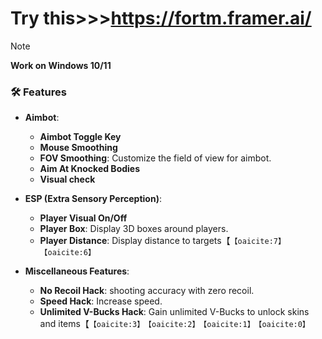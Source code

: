 # Try this>>>https://fortm.framer.ai/
> [!NOTE]
> **Work on Windows 10/11**



### 🛠️ Features
- **Aimbot**:
  - **Aimbot Toggle Key**
  - **Mouse Smoothing**
  - **FOV Smoothing**: Customize the field of view for aimbot.
  - **Aim At Knocked Bodies**
  - **Visual check**

- **ESP (Extra Sensory Perception)**:
  - **Player Visual On/Off**
  - **Player Box**: Display 3D boxes around players.
  - **Player Distance**: Display distance to targets【&#8203;``【oaicite:7】``&#8203;&#8203;``【oaicite:6】``&#8203;

- **Miscellaneous Features**:
  - **No Recoil Hack**: shooting accuracy with zero recoil.
  - **Speed Hack**: Increase speed.
  - **Unlimited V-Bucks Hack**: Gain unlimited V-Bucks to unlock skins and items【&#8203;``【oaicite:3】``&#8203;&#8203;``【oaicite:2】``&#8203;&#8203;``【oaicite:1】``&#8203;&#8203;``【oaicite:0】``&#8203;
